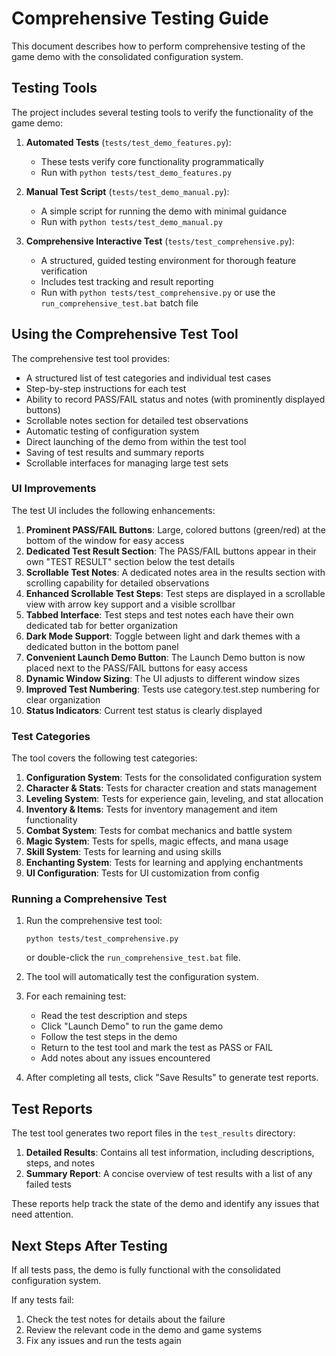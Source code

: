 # Comprehensive Testing Guide

This document describes how to perform comprehensive testing of the game demo with the consolidated configuration system.

## Testing Tools

The project includes several testing tools to verify the functionality of the game demo:

1. **Automated Tests** (`tests/test_demo_features.py`): 
   - These tests verify core functionality programmatically
   - Run with `python tests/test_demo_features.py`

2. **Manual Test Script** (`tests/test_demo_manual.py`):
   - A simple script for running the demo with minimal guidance
   - Run with `python tests/test_demo_manual.py`

3. **Comprehensive Interactive Test** (`tests/test_comprehensive.py`):
   - A structured, guided testing environment for thorough feature verification
   - Includes test tracking and result reporting
   - Run with `python tests/test_comprehensive.py` or use the `run_comprehensive_test.bat` batch file

## Using the Comprehensive Test Tool

The comprehensive test tool provides:

- A structured list of test categories and individual test cases
- Step-by-step instructions for each test
- Ability to record PASS/FAIL status and notes (with prominently displayed buttons)
- Scrollable notes section for detailed test observations
- Automatic testing of configuration system
- Direct launching of the demo from within the test tool
- Saving of test results and summary reports
- Scrollable interfaces for managing large test sets

### UI Improvements

The test UI includes the following enhancements:

1. **Prominent PASS/FAIL Buttons**: Large, colored buttons (green/red) at the bottom of the window for easy access
2. **Dedicated Test Result Section**: The PASS/FAIL buttons appear in their own "TEST RESULT" section below the test details
3. **Scrollable Test Notes**: A dedicated notes area in the results section with scrolling capability for detailed observations
4. **Enhanced Scrollable Test Steps**: Test steps are displayed in a scrollable view with arrow key support and a visible scrollbar
5. **Tabbed Interface**: Test steps and test notes each have their own dedicated tab for better organization
6. **Dark Mode Support**: Toggle between light and dark themes with a dedicated button in the bottom panel
7. **Convenient Launch Demo Button**: The Launch Demo button is now placed next to the PASS/FAIL buttons for easy access
8. **Dynamic Window Sizing**: The UI adjusts to different window sizes
9. **Improved Test Numbering**: Tests use category.test.step numbering for clear organization
10. **Status Indicators**: Current test status is clearly displayed

### Test Categories

The tool covers the following test categories:

1. **Configuration System**: Tests for the consolidated configuration system
2. **Character & Stats**: Tests for character creation and stats management
3. **Leveling System**: Tests for experience gain, leveling, and stat allocation
4. **Inventory & Items**: Tests for inventory management and item functionality
5. **Combat System**: Tests for combat mechanics and battle system
6. **Magic System**: Tests for spells, magic effects, and mana usage
7. **Skill System**: Tests for learning and using skills
8. **Enchanting System**: Tests for learning and applying enchantments
9. **UI Configuration**: Tests for UI customization from config

### Running a Comprehensive Test

1. Run the comprehensive test tool:
   ```
   python tests/test_comprehensive.py
   ```
   or double-click the `run_comprehensive_test.bat` file.

2. The tool will automatically test the configuration system.

3. For each remaining test:
   - Read the test description and steps
   - Click "Launch Demo" to run the game demo
   - Follow the test steps in the demo
   - Return to the test tool and mark the test as PASS or FAIL
   - Add notes about any issues encountered

4. After completing all tests, click "Save Results" to generate test reports.

## Test Reports

The test tool generates two report files in the `test_results` directory:

1. **Detailed Results**: Contains all test information, including descriptions, steps, and notes
2. **Summary Report**: A concise overview of test results with a list of any failed tests

These reports help track the state of the demo and identify any issues that need attention.

## Next Steps After Testing

If all tests pass, the demo is fully functional with the consolidated configuration system. 

If any tests fail:
1. Check the test notes for details about the failure
2. Review the relevant code in the demo and game systems
3. Fix any issues and run the tests again
